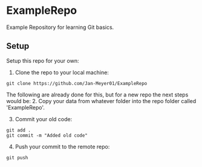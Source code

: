 # ExampleRepo
Example Repository for learning Git basics.

## Setup
Setup this repo for your own:

1. Clone the repo to your local machine:
```
git clone https://github.com/Jan-Meyer01/ExampleRepo
```

The following are already done for this, but for a new repo the next steps would be:
2. Copy your data from whatever folder into the repo folder called 'ExampleRepo'.

3. Commit your old code:
```
git add . 
git commit -m "Added old code"
```

4. Push your commit to the remote repo:
```
git push
```
